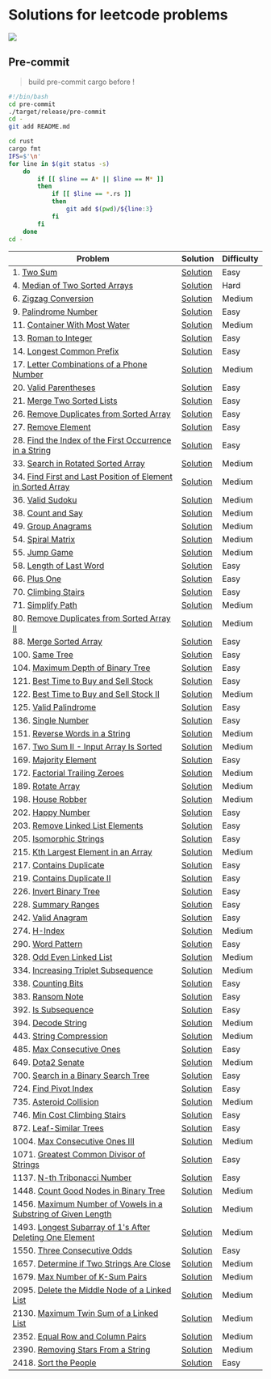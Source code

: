 # Solutions for leetcode problems

<a align=center href=https://humanmademark.com/>
    <img src="https://humanmademark.com/white-logo.svg">
</a>

## Pre-commit

> build pre-commit cargo before !

```bash
#!/bin/bash
cd pre-commit
./target/release/pre-commit
cd -
git add README.md

cd rust
cargo fmt
IFS=$'\n'
for line in $(git status -s)
    do
        if [[ $line == A* || $line == M* ]]
        then
            if [[ $line == *.rs ]]
            then
                git add $(pwd)/${line:3}
            fi
        fi
    done
cd -
```

<!-- table start -->
| Problem | Solution | Difficulty |
|---|---|---|
|1. [Two Sum](https://lcid.cc/1) | [Solution](../rust/src/solutions/p0001.rs) | Easy |
|4. [Median of Two Sorted Arrays](https://lcid.cc/4) | [Solution](../rust/src/solutions/p0004.rs) | Hard |
|6. [Zigzag Conversion](https://lcid.cc/6) | [Solution](../rust/src/solutions/p0006.rs) | Medium |
|9. [Palindrome Number](https://lcid.cc/9) | [Solution](../rust/src/solutions/p0009.rs) | Easy |
|11. [Container With Most Water](https://lcid.cc/11) | [Solution](../rust/src/solutions/p0011.rs) | Medium |
|13. [Roman to Integer](https://lcid.cc/13) | [Solution](../rust/src/solutions/p0013.rs) | Easy |
|14. [Longest Common Prefix](https://lcid.cc/14) | [Solution](../rust/src/solutions/p0014.rs) | Easy |
|17. [Letter Combinations of a Phone Number](https://lcid.cc/17) | [Solution](../rust/src/solutions/p0017.rs) | Medium |
|20. [Valid Parentheses](https://lcid.cc/20) | [Solution](../rust/src/solutions/p0020.rs) | Easy |
|21. [Merge Two Sorted Lists](https://lcid.cc/21) | [Solution](../rust/src/solutions/p0021.rs) | Easy |
|26. [Remove Duplicates from Sorted Array](https://lcid.cc/26) | [Solution](../rust/src/solutions/p0026.rs) | Easy |
|27. [Remove Element](https://lcid.cc/27) | [Solution](../rust/src/solutions/p0027.rs) | Easy |
|28. [Find the Index of the First Occurrence in a String](https://lcid.cc/28) | [Solution](../rust/src/solutions/p0028.rs) | Easy |
|33. [Search in Rotated Sorted Array](https://lcid.cc/33) | [Solution](../rust/src/solutions/p0033.rs) | Medium |
|34. [Find First and Last Position of Element in Sorted Array](https://lcid.cc/34) | [Solution](../rust/src/solutions/p0034.rs) | Medium |
|36. [Valid Sudoku](https://lcid.cc/36) | [Solution](../rust/src/solutions/p0036.rs) | Medium |
|38. [Count and Say](https://lcid.cc/38) | [Solution](../rust/src/solutions/p0038.rs) | Medium |
|49. [Group Anagrams](https://lcid.cc/49) | [Solution](../rust/src/solutions/p0049.rs) | Medium |
|54. [Spiral Matrix](https://lcid.cc/54) | [Solution](../rust/src/solutions/p0054.rs) | Medium |
|55. [Jump Game](https://lcid.cc/55) | [Solution](../rust/src/solutions/p0055.rs) | Medium |
|58. [Length of Last Word](https://lcid.cc/58) | [Solution](../rust/src/solutions/p0058.rs) | Easy |
|66. [Plus One](https://lcid.cc/66) | [Solution](../rust/src/solutions/p0066.rs) | Easy |
|70. [Climbing Stairs](https://lcid.cc/70) | [Solution](../rust/src/solutions/p0070.rs) | Easy |
|71. [Simplify Path](https://lcid.cc/71) | [Solution](../rust/src/solutions/p0071.rs) | Medium |
|80. [Remove Duplicates from Sorted Array II](https://lcid.cc/80) | [Solution](../rust/src/solutions/p0080.rs) | Medium |
|88. [Merge Sorted Array](https://lcid.cc/88) | [Solution](../rust/src/solutions/p0088.rs) | Easy |
|100. [Same Tree](https://lcid.cc/100) | [Solution](../rust/src/solutions/p0100.rs) | Easy |
|104. [Maximum Depth of Binary Tree](https://lcid.cc/104) | [Solution](../rust/src/solutions/p0104.rs) | Easy |
|121. [Best Time to Buy and Sell Stock](https://lcid.cc/121) | [Solution](../rust/src/solutions/p0121.rs) | Easy |
|122. [Best Time to Buy and Sell Stock II](https://lcid.cc/122) | [Solution](../rust/src/solutions/p0122.rs) | Medium |
|125. [Valid Palindrome](https://lcid.cc/125) | [Solution](../rust/src/solutions/p0125.rs) | Easy |
|136. [Single Number](https://lcid.cc/136) | [Solution](../rust/src/solutions/p0136.rs) | Easy |
|151. [Reverse Words in a String](https://lcid.cc/151) | [Solution](../rust/src/solutions/p0151.rs) | Medium |
|167. [Two Sum II - Input Array Is Sorted](https://lcid.cc/167) | [Solution](../rust/src/solutions/p0167.rs) | Medium |
|169. [Majority Element](https://lcid.cc/169) | [Solution](../rust/src/solutions/p0169.rs) | Easy |
|172. [Factorial Trailing Zeroes](https://lcid.cc/172) | [Solution](../rust/src/solutions/p0172.rs) | Medium |
|189. [Rotate Array](https://lcid.cc/189) | [Solution](../rust/src/solutions/p0189.rs) | Medium |
|198. [House Robber](https://lcid.cc/198) | [Solution](../rust/src/solutions/p0198.rs) | Medium |
|202. [Happy Number](https://lcid.cc/202) | [Solution](../rust/src/solutions/p0202.rs) | Easy |
|203. [Remove Linked List Elements](https://lcid.cc/203) | [Solution](../rust/src/solutions/p0203.rs) | Easy |
|205. [Isomorphic Strings](https://lcid.cc/205) | [Solution](../rust/src/solutions/p0205.rs) | Easy |
|215. [Kth Largest Element in an Array](https://lcid.cc/215) | [Solution](../rust/src/solutions/p0215.rs) | Medium |
|217. [Contains Duplicate](https://lcid.cc/217) | [Solution](../rust/src/solutions/p0217.rs) | Easy |
|219. [Contains Duplicate II](https://lcid.cc/219) | [Solution](../rust/src/solutions/p0219.rs) | Easy |
|226. [Invert Binary Tree](https://lcid.cc/226) | [Solution](../rust/src/solutions/p0226.rs) | Easy |
|228. [Summary Ranges](https://lcid.cc/228) | [Solution](../rust/src/solutions/p0228.rs) | Easy |
|242. [Valid Anagram](https://lcid.cc/242) | [Solution](../rust/src/solutions/p0242.rs) | Easy |
|274. [H-Index](https://lcid.cc/274) | [Solution](../rust/src/solutions/p0274.rs) | Medium |
|290. [Word Pattern](https://lcid.cc/290) | [Solution](../rust/src/solutions/p0290.rs) | Easy |
|328. [Odd Even Linked List](https://lcid.cc/328) | [Solution](../rust/src/solutions/p0328.rs) | Medium |
|334. [Increasing Triplet Subsequence](https://lcid.cc/334) | [Solution](../rust/src/solutions/p0334.rs) | Medium |
|338. [Counting Bits](https://lcid.cc/338) | [Solution](../rust/src/solutions/p0338.rs) | Easy |
|383. [Ransom Note](https://lcid.cc/383) | [Solution](../rust/src/solutions/p0383.rs) | Easy |
|392. [Is Subsequence](https://lcid.cc/392) | [Solution](../rust/src/solutions/p0392.rs) | Easy |
|394. [Decode String](https://lcid.cc/394) | [Solution](../rust/src/solutions/p0394.rs) | Medium |
|443. [String Compression](https://lcid.cc/443) | [Solution](../rust/src/solutions/p0443.rs) | Medium |
|485. [Max Consecutive Ones](https://lcid.cc/485) | [Solution](../rust/src/solutions/p0485.rs) | Easy |
|649. [Dota2 Senate](https://lcid.cc/649) | [Solution](../rust/src/solutions/p0649.rs) | Medium |
|700. [Search in a Binary Search Tree](https://lcid.cc/700) | [Solution](../rust/src/solutions/p0700.rs) | Easy |
|724. [Find Pivot Index](https://lcid.cc/724) | [Solution](../rust/src/solutions/p0724.rs) | Easy |
|735. [Asteroid Collision](https://lcid.cc/735) | [Solution](../rust/src/solutions/p0735.rs) | Medium |
|746. [Min Cost Climbing Stairs](https://lcid.cc/746) | [Solution](../rust/src/solutions/p0746.rs) | Easy |
|872. [Leaf-Similar Trees](https://lcid.cc/872) | [Solution](../rust/src/solutions/p0872.rs) | Easy |
|1004. [Max Consecutive Ones III](https://lcid.cc/1004) | [Solution](../rust/src/solutions/p1004.rs) | Medium |
|1071. [Greatest Common Divisor of Strings](https://lcid.cc/1071) | [Solution](../rust/src/solutions/p1071.rs) | Easy |
|1137. [N-th Tribonacci Number](https://lcid.cc/1137) | [Solution](../rust/src/solutions/p1137.rs) | Easy |
|1448. [Count Good Nodes in Binary Tree](https://lcid.cc/1448) | [Solution](../rust/src/solutions/p1448.rs) | Medium |
|1456. [Maximum Number of Vowels in a Substring of Given Length](https://lcid.cc/1456) | [Solution](../rust/src/solutions/p1456.rs) | Medium |
|1493. [Longest Subarray of 1's After Deleting One Element](https://lcid.cc/1493) | [Solution](../rust/src/solutions/p1493.rs) | Medium |
|1550. [Three Consecutive Odds](https://lcid.cc/1550) | [Solution](../rust/src/solutions/p1550.rs) | Easy |
|1657. [Determine if Two Strings Are Close](https://lcid.cc/1657) | [Solution](../rust/src/solutions/p1657.rs) | Medium |
|1679. [Max Number of K-Sum Pairs](https://lcid.cc/1679) | [Solution](../rust/src/solutions/p1679.rs) | Medium |
|2095. [Delete the Middle Node of a Linked List](https://lcid.cc/2095) | [Solution](../rust/src/solutions/p2095.rs) | Medium |
|2130. [Maximum Twin Sum of a Linked List](https://lcid.cc/2130) | [Solution](../rust/src/solutions/p2130.rs) | Medium |
|2352. [Equal Row and Column Pairs](https://lcid.cc/2352) | [Solution](../rust/src/solutions/p2352.rs) | Medium |
|2390. [Removing Stars From a String](https://lcid.cc/2390) | [Solution](../rust/src/solutions/p2390.rs) | Medium |
|2418. [Sort the People](https://lcid.cc/2418) | [Solution](../rust/src/solutions/p2418.rs) | Easy |
<!-- table end -->

